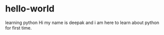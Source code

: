 # hello-world
learning python
Hi my name is deepak and i am here to learn about python for first time.
